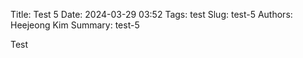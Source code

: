 Title: Test 5
Date: 2024-03-29 03:52
Tags: test
Slug: test-5
Authors: Heejeong Kim
Summary: test-5

Test
